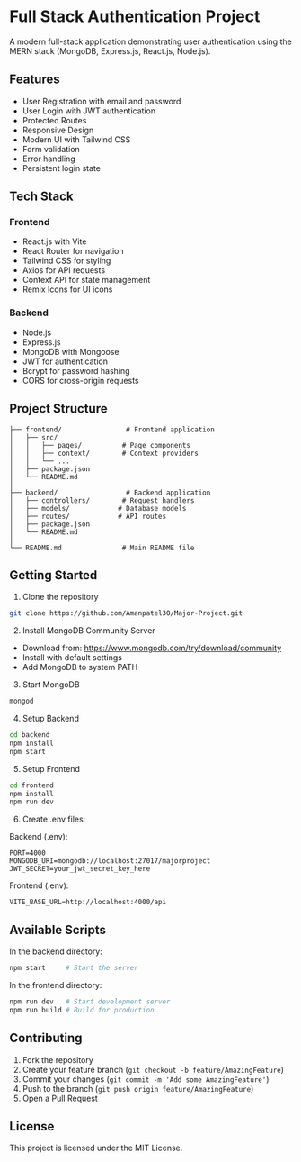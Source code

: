 ﻿# Full Stack Authentication Project

A modern full-stack application demonstrating user authentication using the MERN stack (MongoDB, Express.js, React.js, Node.js).

## Features

- User Registration with email and password
- User Login with JWT authentication
- Protected Routes
- Responsive Design
- Modern UI with Tailwind CSS
- Form validation
- Error handling
- Persistent login state

## Tech Stack

### Frontend
- React.js with Vite
- React Router for navigation
- Tailwind CSS for styling
- Axios for API requests
- Context API for state management
- Remix Icons for UI icons

### Backend
- Node.js
- Express.js
- MongoDB with Mongoose
- JWT for authentication
- Bcrypt for password hashing
- CORS for cross-origin requests

## Project Structure

```
├── frontend/                # Frontend application
│   ├── src/
│   │   ├── pages/          # Page components
│   │   ├── context/        # Context providers
│   │   └── ...
│   ├── package.json
│   └── README.md
│
├── backend/                 # Backend application
│   ├── controllers/        # Request handlers
│   ├── models/            # Database models
│   ├── routes/            # API routes
│   ├── package.json
│   └── README.md
│
└── README.md               # Main README file
```

## Getting Started

1. Clone the repository
```bash
git clone https://github.com/Amanpatel30/Major-Project.git
```

2. Install MongoDB Community Server
- Download from: https://www.mongodb.com/try/download/community
- Install with default settings
- Add MongoDB to system PATH

3. Start MongoDB
```bash
mongod
```

4. Setup Backend
```bash
cd backend
npm install
npm start
```

5. Setup Frontend
```bash
cd frontend
npm install
npm run dev
```

6. Create .env files:

Backend (.env):
```
PORT=4000
MONGODB_URI=mongodb://localhost:27017/majorproject
JWT_SECRET=your_jwt_secret_key_here
```

Frontend (.env):
```
VITE_BASE_URL=http://localhost:4000/api
```

## Available Scripts

In the backend directory:
```bash
npm start     # Start the server
```

In the frontend directory:
```bash
npm run dev   # Start development server
npm run build # Build for production
```

## Contributing

1. Fork the repository
2. Create your feature branch (`git checkout -b feature/AmazingFeature`)
3. Commit your changes (`git commit -m 'Add some AmazingFeature'`)
4. Push to the branch (`git push origin feature/AmazingFeature`)
5. Open a Pull Request

## License

This project is licensed under the MIT License.
